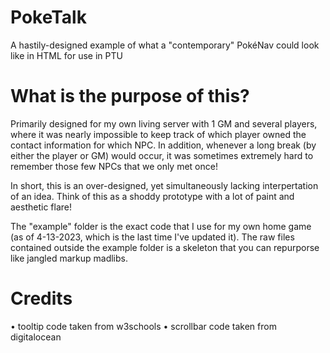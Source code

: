 # PokeTalk
A hastily-designed example of what a "contemporary" PokéNav could look like in HTML for use in PTU

# What is the purpose of this?
Primarily designed for my own living server with 1 GM and several players, where it was nearly impossible to keep track of which player owned the contact information for which NPC. In addition, whenever a long break (by either the player or GM) would occur, it was sometimes extremely hard to remember those few NPCs that we only met once!

In short, this is an over-designed, yet simultaneously lacking interpertation of an idea. Think of this as a shoddy prototype with a lot of paint and aesthetic flare!

The "example" folder is the exact code that I use for my own home game (as of 4-13-2023, which is the last time I've updated it). The raw files contained outside the example folder is a skeleton that you can repurporse like jangled markup madlibs.

# Credits
• tooltip code taken from w3schools
• scrollbar code taken from digitalocean
